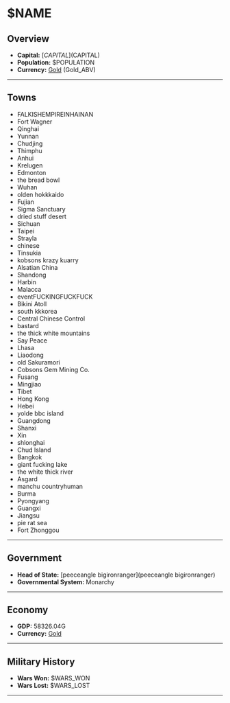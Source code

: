 # $NAME

## Overview

- **Capital:** [$CAPITAL]($CAPITAL)
- **Population:** $POPULATION
- **Currency:** [Gold](Gold) (Gold_ABV)

---

## Towns

- FALKISHEMPIREINHAINAN
- Fort Wagner
- Qinghai
- Yunnan
- Chudjing
- Thimphu
- Anhui
- Krelugen
- Edmonton
- the bread bowl
- Wuhan
- olden hokkkaido
- Fujian
- Sigma Sanctuary
- dried stuff desert
- Sichuan
- Taipei
- Strayla
- chinese
- Tinsukia
- kobsons krazy kuarry
- Alsatian China
- Shandong
- Harbin
- Malacca
- eventFUCKINGFUCKFUCK
- Bikini Atoll
- south kkkorea
- Central Chinese Control
- bastard
- the thick white mountains
- Say Peace
- Lhasa
- Liaodong
- old Sakuramori
- Cobsons Gem Mining Co.
- Fusang
- Mingjiao
- Tibet
- Hong Kong
- Hebei
- yolde bbc island
- Guangdong
- Shanxi
- Xin
- shlonghai
- Chud Island
- Bangkok
- giant fucking lake
- the white thick river
- Asgard
- manchu countryhuman
- Burma
- Pyongyang
- Guangxi
- Jiangsu
- pie rat sea
- Fort Zhonggou

---

## Government

- **Head of State:** [peeceangle bigironranger](peeceangle bigironranger)
- **Governmental System:** Monarchy

---

## Economy

- **GDP:** 58326.04G
- **Currency:** [Gold](Gold)

---

## Military History

- **Wars Won:** $WARS_WON
- **Wars Lost:** $WARS_LOST

---

